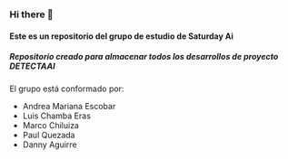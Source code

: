 ### Hi there 👋

#### Este es un repositorio del grupo de estudio de Saturday Ai

##### Repositorio creado para almacenar todos los desarrollos de proyecto DETECTAAI

El grupo está conformado por: 
- Andrea Mariana Escobar
- Luis Chamba Eras
- Marco Chiluiza
- Paul Quezada
- Danny Aguirre

